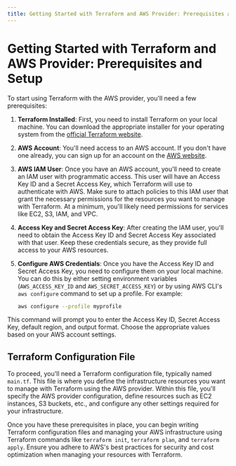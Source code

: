 ```yaml
---
title: Getting Started with Terraform and AWS Provider: Prerequisites and Setup
---
```


# Getting Started with Terraform and AWS Provider: Prerequisites and Setup

To start using Terraform with the AWS provider, you'll need a few prerequisites:

1. **Terraform Installed**: First, you need to install Terraform on your local machine. You can download the appropriate installer for your operating system from the [official Terraform website](https://www.terraform.io/downloads.html).

2. **AWS Account**: You'll need access to an AWS account. If you don't have one already, you can sign up for an account on the [AWS website](https://aws.amazon.com/).

3. **AWS IAM User**: Once you have an AWS account, you'll need to create an IAM user with programmatic access. This user will have an Access Key ID and a Secret Access Key, which Terraform will use to authenticate with AWS. Make sure to attach policies to this IAM user that grant the necessary permissions for the resources you want to manage with Terraform. At a minimum, you'll likely need permissions for services like EC2, S3, IAM, and VPC.

4. **Access Key and Secret Access Key**: After creating the IAM user, you'll need to obtain the Access Key ID and Secret Access Key associated with that user. Keep these credentials secure, as they provide full access to your AWS resources.

5. **Configure AWS Credentials**: Once you have the Access Key ID and Secret Access Key, you need to configure them on your local machine. You can do this by either setting environment variables (`AWS_ACCESS_KEY_ID` and `AWS_SECRET_ACCESS_KEY`) or by using AWS CLI's `aws configure` command to set up a profile. For example:
   ```bash
   aws configure --profile myprofile


This command will prompt you to enter the Access Key ID, Secret Access Key, default region, and output format. Choose the appropriate values based on your AWS account settings.

## Terraform Configuration File

To proceed, you'll need a Terraform configuration file, typically named `main.tf`. This file is where you define the infrastructure resources you want to manage with Terraform using the AWS provider. Within this file, you'll specify the AWS provider configuration, define resources such as EC2 instances, S3 buckets, etc., and configure any other settings required for your infrastructure.

Once you have these prerequisites in place, you can begin writing Terraform configuration files and managing your AWS infrastructure using Terraform commands like `terraform init`, `terraform plan`, and `terraform apply`. Ensure you adhere to AWS's best practices for security and cost optimization when managing your resources with Terraform.
